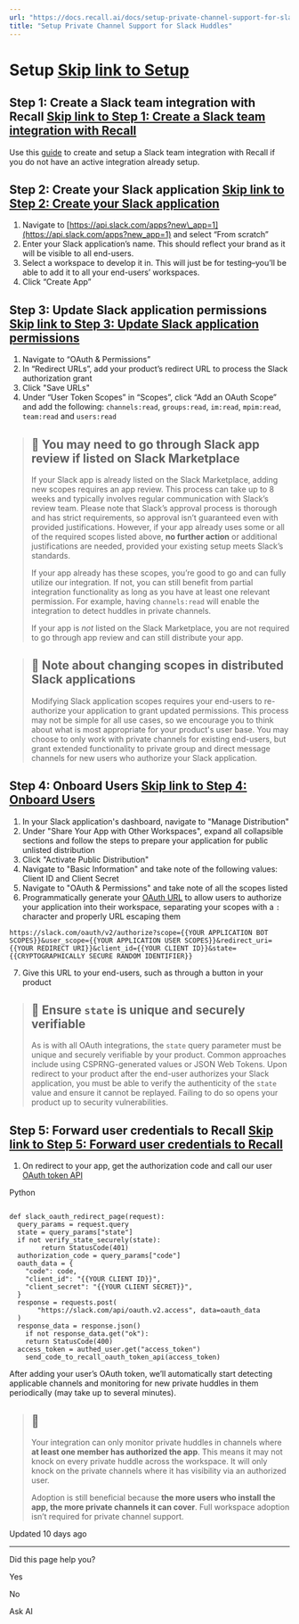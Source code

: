 ```yaml
---
url: "https://docs.recall.ai/docs/setup-private-channel-support-for-slack-huddles"
title: "Setup Private Channel Support for Slack Huddles"
---
```


# Setup   [Skip link to Setup](https://docs.recall.ai/docs/setup-private-channel-support-for-slack-huddles\#setup)

## Step 1: Create a Slack team integration with Recall   [Skip link to Step 1: Create a Slack team integration with Recall](https://docs.recall.ai/docs/setup-private-channel-support-for-slack-huddles\#step-1-create-a-slack-team-integration-with-recall)

Use this [guide](https://docs.recall.ai/docs/slack-huddle-bots-integration-guide#step-1-configure-your-webhook-in-your-app) to create and setup a Slack team integration with Recall if you do not have an active integration already setup.

## Step 2: Create your Slack application   [Skip link to Step 2: Create your Slack application](https://docs.recall.ai/docs/setup-private-channel-support-for-slack-huddles\#step-2-create-your-slack-application)

1. Navigate to [https://api.slack.com/apps?new\_app=1](https://api.slack.com/apps?new_app=1) and select “From scratch”
2. Enter your Slack application’s name. This should reflect your brand as it will be visible to all end-users.
3. Select a workspace to develop it in. This will just be for testing–you’ll be able to add it to all your end-users’ workspaces.
4. Click “Create App”

## Step 3: Update Slack application permissions   [Skip link to Step 3: Update Slack application permissions](https://docs.recall.ai/docs/setup-private-channel-support-for-slack-huddles\#step-3-update-slack-application-permissions)

1. Navigate to “OAuth & Permissions”
2. In “Redirect URLs”, add your product’s redirect URL to process the Slack authorization grant
3. Click "Save URLs"
4. Under “User Token Scopes” in “Scopes”, click “Add an OAuth Scope” and add the following: `channels:read`, `groups:read`, `im:read`, `mpim:read`, `team:read` and `users:read`

> ## 🚧  You may need to go through Slack app review if listed on Slack Marketplace
>
> If your Slack app is already listed on the Slack Marketplace, adding new scopes requires an app review. This process can take up to 8 weeks and typically involves regular communication with Slack’s review team. Please note that Slack’s approval process is thorough and has strict requirements, so approval isn’t guaranteed even with provided justifications. However, if your app already uses some or all of the required scopes listed above, **no further action** or additional justifications are needed, provided your existing setup meets Slack’s standards.
>
> If your app already has these scopes, you’re good to go and can fully utilize our integration. If not, you can still benefit from partial integration functionality as long as you have at least one relevant permission. For example, having `channels:read` will enable the integration to detect huddles in private channels.
>
> If your app is _not_ listed on the Slack Marketplace, you are not required to go through app review and can still distribute your app.

> ## 📘  Note about changing scopes in distributed Slack applications
>
> Modifying Slack application scopes requires your end-users to re-authorize your application to grant updated permissions. This process may not be simple for all use cases, so we encourage you to think about what is most appropriate for your product's user base. You may choose to only work with private channels for existing end-users, but grant extended functionality to private group and direct message channels for new users who authorize your Slack application.

## Step 4: Onboard Users   [Skip link to Step 4: Onboard Users](https://docs.recall.ai/docs/setup-private-channel-support-for-slack-huddles\#step-4-onboard-users)

1. In your Slack application's dashboard, navigate to "Manage Distribution"
2. Under "Share Your App with Other Workspaces", expand all collapsible sections and follow the steps to prepare your application for public unlisted distribution
3. Click "Activate Public Distribution"
4. Navigate to "Basic Information" and take note of the following values: Client ID and Client Secret
5. Navigate to "OAuth & Permissions" and take note of all the scopes listed
6. Programmatically generate your [OAuth URL](https://api.slack.com/authentication/oauth-v2#how) to allow users to authorize your application into their workspace, separating your scopes with a `:` character and properly URL escaping them


```rdmd-code lang- theme-light
https://slack.com/oauth/v2/authorize?scope={{YOUR APPLICATION BOT SCOPES}}&user_scope={{YOUR APPLICATION USER SCOPES}}&redirect_uri={{YOUR REDIRECT URI}}&client_id={{YOUR CLIENT ID}}&state={{CRYPTOGRAPHICALLY SECURE RANDOM IDENTIFIER}}

```

7. Give this URL to your end-users, such as through a button in your product

> ## 📘  Ensure `state` is unique and securely verifiable
>
> As is with all OAuth integrations, the `state` query parameter must be unique and securely verifiable by your product. Common approaches include using CSPRNG-generated values or JSON Web Tokens. Upon redirect to your product after the end-user authorizes your Slack application, you must be able to verify the authenticity of the `state` value and ensure it cannot be replayed. Failing to do so opens your product up to security vulnerabilities.

## Step 5: Forward user credentials to Recall   [Skip link to Step 5: Forward user credentials to Recall](https://docs.recall.ai/docs/setup-private-channel-support-for-slack-huddles\#step-5-forward-user-credentials-to-recall)

1. On redirect to your app, get the authorization code and call our user [OAuth token API](https://docs.recall.ai/reference/slack_teams_oauth_tokens_create)

Python

```rdmd-code lang-python theme-light

def slack_oauth_redirect_page(request):
  query_params = request.query
  state = query_params["state"]
  if not verify_state_securely(state):
		return StatusCode(401)
  authorization_code = query_params["code"]
  oauth_data = {
    "code": code,
    "client_id": "{{YOUR CLIENT ID}}",
    "client_secret": "{{YOUR CLIENT SECRET}}",
  }
  response = requests.post(
       "https://slack.com/api/oauth.v2.access", data=oauth_data
  )
  response_data = response.json()
	if not response_data.get("ok"):
    return StatusCode(400)
  access_token = authed_user.get("access_token")
	send_code_to_recall_oauth_token_api(access_token)

```

After adding your user’s OAuth token, we’ll automatically start detecting applicable channels and monitoring for new private huddles in them periodically (may take up to several minutes).

> ## 📘
>
> Your integration can only monitor private huddles in channels where **at least one member has authorized the app**. This means it may not knock on every private huddle across the workspace. It will only knock on the private channels where it has visibility via an authorized user.
>
> Adoption is still beneficial because **the more users who install the app, the more private channels it can cover**. Full workspace adoption isn’t required for private channel support.

Updated 10 days ago

* * *

Did this page help you?

Yes

No

Ask AI